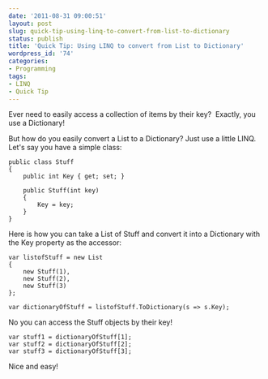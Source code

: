 ```yaml
---
date: '2011-08-31 09:00:51'
layout: post
slug: quick-tip-using-linq-to-convert-from-list-to-dictionary
status: publish
title: 'Quick Tip: Using LINQ to convert from List to Dictionary'
wordpress_id: '74'
categories:
- Programming
tags:
- LINQ
- Quick Tip
---
```


Ever need to easily access a collection of items by their key?  Exactly, you use a Dictionary!

But how do you easily convert a List to a Dictionary? Just use a little LINQ. Let's say you have a simple class:

    
    public class Stuff
    {
        public int Key { get; set; }
    
        public Stuff(int key)
        {
            Key = key;
        }
    }


Here is how you can take a List of Stuff and convert it into a Dictionary with the Key property as the accessor:

    
    var listofStuff = new List
    {
        new Stuff(1),
        new Stuff(2),
        new Stuff(3)
    };
    
    var dictionaryOfStuff = listofStuff.ToDictionary(s => s.Key);


No you can access the Stuff objects by their key!

    
    var stuff1 = dictionaryOfStuff[1];
    var stuff2 = dictionaryOfStuff[2];
    var stuff3 = dictionaryOfStuff[3];


Nice and easy!
